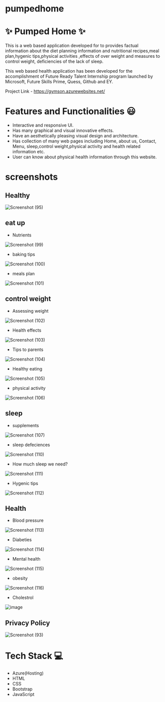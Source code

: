 # pumpedhome
# ✨ Pumped Home ✨

This is a web based application developed for to provides factual information about  the diet planning information and nutritional recipes,meal plan,hygenic tips,physical activities ,effects of over weight and measures to control weight, deficiencies of the lack of sleep.

This web based health  application has been developed for the accomplishment of Future Ready Talent Internship program launched by Microsoft, Future Skills Prime, Quess, Github and EY.

Project Link - https://gymson.azurewebsites.net/
# Features and Functionalities 😃
* Interactive and responsive UI.
* Has many graphical and visual innovative effects.
* Have an aesthetically pleasing visual design and architecture.
* Has collection of many web pages including Home, about us, Contact, Menu, sleep,control weight,physical activity and health related information etc.
* User can know about  physical health information through this website.
# screenshots

## Healthy


![Screenshot (95)](https://user-images.githubusercontent.com/85917308/197527368-9949aa96-054f-42a2-989b-0b80d712a4f2.png)


## eat up

 
 * Nutrients
 
![Screenshot (99)](https://user-images.githubusercontent.com/85917308/197527604-6675588d-c044-43c6-a40b-986e000ebd96.png)

* baking tips


![Screenshot (100)](https://user-images.githubusercontent.com/85917308/197527822-e6c7bbdf-6cbf-491d-a90c-f4774d56706f.png)

* meals plan


![Screenshot (101)](https://user-images.githubusercontent.com/85917308/197527969-2083c88e-b012-467d-8d28-045b648968e3.png)


## control weight

 
* Assessing weight


![Screenshot (102)](https://user-images.githubusercontent.com/85917308/197528127-13d98725-cca0-4db4-b4e5-24a5188dd62f.png)


* Health effects


![Screenshot (103)](https://user-images.githubusercontent.com/85917308/197529129-e3baa158-4494-450e-be38-679ee3c0c730.png)


* Tips to parents

![Screenshot (104)](https://user-images.githubusercontent.com/85917308/197529287-9e129201-4ce5-42e6-b83c-4562f0af3757.png)


* Healthy eating

![Screenshot (105)](https://user-images.githubusercontent.com/85917308/197529465-e2d7b137-bb18-4c20-80b1-cf8078fbfc5b.png)


* physical activity


![Screenshot (106)](https://user-images.githubusercontent.com/85917308/197529596-6de28b8b-5fc3-49f6-a5ec-37976a6b8928.png)



## sleep

* supplements


![Screenshot (107)](https://user-images.githubusercontent.com/85917308/197529853-fad73f83-8d6c-4d26-b390-b387359e2d43.png)


* sleep defeciences


![Screenshot (110)](https://user-images.githubusercontent.com/85917308/197530054-a3ed1430-551a-4cbd-89de-87537d7582f9.png)



* How much sleep we need?



![Screenshot (111)](https://user-images.githubusercontent.com/85917308/197530183-1e8e4a6d-5567-464f-a638-8bf9b2da1e76.png)


* Hygenic tips


![Screenshot (112)](https://user-images.githubusercontent.com/85917308/197530328-a5bf0601-d8fc-4385-95eb-b97bb12c4c91.png)



## Health


* Blood pressure


![Screenshot (113)](https://user-images.githubusercontent.com/85917308/197530511-daaab295-99e2-4245-aee8-faa38854cb9e.png)


* Diabeties


![Screenshot (114)](https://user-images.githubusercontent.com/85917308/197530627-e26739f7-bc63-4d81-9882-fd1c1d6e9556.png)



* Mental health


![Screenshot (115)](https://user-images.githubusercontent.com/85917308/197530725-42436432-eff1-4e5d-83b0-19af811ecd45.png)


* obesity


![Screenshot (116)](https://user-images.githubusercontent.com/85917308/197530859-beee6867-3875-466a-8b1d-e4f35551460c.png)



* Cholestrol


![image](https://user-images.githubusercontent.com/85917308/197530983-957a44ee-3216-4281-8403-3655a2443fe0.png)






## Privacy Policy


![Screenshot (93)](https://user-images.githubusercontent.com/85917308/197374756-0ef1bd1c-ef41-48b1-b63b-2677919b2df1.png)



 # Tech Stack 💻
* Azure(Hosting)
* HTML
* CSS
* Bootstrap
* JavaScript


